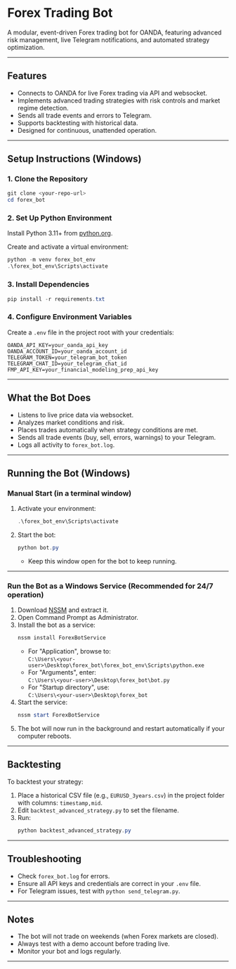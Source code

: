 # Forex Trading Bot

A modular, event-driven Forex trading bot for OANDA, featuring advanced risk management, live Telegram notifications, and automated strategy optimization.

---

## Features

- Connects to OANDA for live Forex trading via API and websocket.
- Implements advanced trading strategies with risk controls and market regime detection.
- Sends all trade events and errors to Telegram.
- Supports backtesting with historical data.
- Designed for continuous, unattended operation.

---

## Setup Instructions (Windows)

### 1. Clone the Repository

```powershell
git clone <your-repo-url>
cd forex_bot
```

### 2. Set Up Python Environment

Install Python 3.11+ from [python.org](https://www.python.org/downloads/).

Create and activate a virtual environment:

```powershell
python -m venv forex_bot_env
.\forex_bot_env\Scripts\activate
```

### 3. Install Dependencies

```powershell
pip install -r requirements.txt
```

### 4. Configure Environment Variables

Create a `.env` file in the project root with your credentials:

```
OANDA_API_KEY=your_oanda_api_key
OANDA_ACCOUNT_ID=your_oanda_account_id
TELEGRAM_TOKEN=your_telegram_bot_token
TELEGRAM_CHAT_ID=your_telegram_chat_id
FMP_API_KEY=your_financial_modeling_prep_api_key
```

---

## What the Bot Does

- Listens to live price data via websocket.
- Analyzes market conditions and risk.
- Places trades automatically when strategy conditions are met.
- Sends all trade events (buy, sell, errors, warnings) to your Telegram.
- Logs all activity to `forex_bot.log`.

---

## Running the Bot (Windows)

### **Manual Start (in a terminal window)**

1. Activate your environment:
   ```powershell
   .\forex_bot_env\Scripts\activate
   ```
2. Start the bot:
   ```powershell
   python bot.py
   ```
   - Keep this window open for the bot to keep running.

---

### **Run the Bot as a Windows Service (Recommended for 24/7 operation)**

1. Download [NSSM](https://nssm.cc/download) and extract it.
2. Open Command Prompt as Administrator.
3. Install the bot as a service:
   ```powershell
   nssm install ForexBotService
   ```
   - For "Application", browse to:  
     `C:\Users\<your-user>\Desktop\forex_bot\forex_bot_env\Scripts\python.exe`
   - For "Arguments", enter:  
     `C:\Users\<your-user>\Desktop\forex_bot\bot.py`
   - For "Startup directory", use:  
     `C:\Users\<your-user>\Desktop\forex_bot`
4. Start the service:
   ```powershell
   nssm start ForexBotService
   ```
5. The bot will now run in the background and restart automatically if your computer reboots.

---

## Backtesting

To backtest your strategy:

1. Place a historical CSV file (e.g., `EURUSD_3years.csv`) in the project folder with columns: `timestamp,mid`.
2. Edit `backtest_advanced_strategy.py` to set the filename.
3. Run:
   ```powershell
   python backtest_advanced_strategy.py
   ```

---

## Troubleshooting

- Check `forex_bot.log` for errors.
- Ensure all API keys and credentials are correct in your `.env` file.
- For Telegram issues, test with `python send_telegram.py`.

---

## Notes

- The bot will not trade on weekends (when Forex markets are closed).
- Always test with a demo account before trading live.
- Monitor your bot and logs regularly.

---
